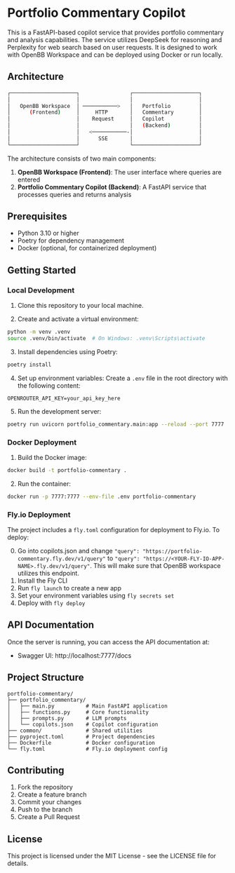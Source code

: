 # Portfolio Commentary Copilot

This is a FastAPI-based copilot service that provides portfolio commentary and analysis capabilities. The service utilizes DeepSeek for reasoning and Perplexity for web search based on user requests. It is designed to work with OpenBB Workspace and can be deployed using Docker or run locally.

## Architecture

```sh
┌─────────────────────┐                ┌─────────────────────┐
│                     │                │                     │
│   OpenBB Workspace  │ ───────────>   │   Portfolio         │
│      (Frontend)     │     HTTP       │   Commentary        │
│                     │    Request     │   Copilot           │
│                     │                │   (Backend)         │
│                     │   <───────────-│                     │
│                     │      SSE       │                     │
└─────────────────────┘                └─────────────────────┘
```

The architecture consists of two main components:

1. **OpenBB Workspace (Frontend)**: The user interface where queries are entered
2. **Portfolio Commentary Copilot (Backend)**: A FastAPI service that processes queries and returns analysis

## Prerequisites

- Python 3.10 or higher
- Poetry for dependency management
- Docker (optional, for containerized deployment)

## Getting Started

### Local Development

1. Clone this repository to your local machine.

2. Create and activate a virtual environment:
```sh
python -m venv .venv
source .venv/bin/activate  # On Windows: .venv\Scripts\activate
```

3. Install dependencies using Poetry:
```sh
poetry install
```

4. Set up environment variables:
Create a `.env` file in the root directory with the following content:
```
OPENROUTER_API_KEY=your_api_key_here
```

5. Run the development server:
```sh
poetry run uvicorn portfolio_commentary.main:app --reload --port 7777
```

### Docker Deployment

1. Build the Docker image:
```sh
docker build -t portfolio-commentary .
```

2. Run the container:
```sh
docker run -p 7777:7777 --env-file .env portfolio-commentary
```

### Fly.io Deployment

The project includes a `fly.toml` configuration for deployment to Fly.io. To deploy:

0. Go into copilots.json and change `"query": "https://portfolio-commentary.fly.dev/v1/query"` to `"query": "https://<YOUR-FLY-IO-APP-NAME>.fly.dev/v1/query"`. This will make sure that OpenBB workspace utilizes this endpoint.
1. Install the Fly CLI
2. Run `fly launch` to create a new app
3. Set your environment variables using `fly secrets set`
4. Deploy with `fly deploy`

## API Documentation

Once the server is running, you can access the API documentation at:
- Swagger UI: http://localhost:7777/docs
## Project Structure

```
portfolio-commentary/
├── portfolio_commentary/
│   ├── main.py          # Main FastAPI application
│   ├── functions.py     # Core functionality
│   ├── prompts.py       # LLM prompts
│   └── copilots.json    # Copilot configuration
├── common/              # Shared utilities
├── pyproject.toml       # Project dependencies
├── Dockerfile           # Docker configuration
└── fly.toml             # Fly.io deployment config
```

## Contributing

1. Fork the repository
2. Create a feature branch
3. Commit your changes
4. Push to the branch
5. Create a Pull Request

## License

This project is licensed under the MIT License - see the LICENSE file for details.
